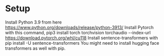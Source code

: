 # Setup
Install Python 3.9 from here https://www.python.org/downloads/release/python-3913/
Install Pytorch with this command, pip3 install torch torchvision torchaudio --index-url https://download.pytorch.org/whl/cu118
Install sentence-transformers with pip install -U sentence-transformers
You might need to install hugging face transformers as well with pip.